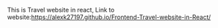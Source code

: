 This is Travel website in react,
Link to website:https://alexk27197.github.io/Frontend-Travel-website-in-React/
